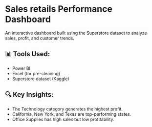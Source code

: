 # Sales retails Performance Dashboard 

An interactive dashboard built using the Superstore dataset to analyze sales, profit, and customer trends.

## 📊 Tools Used:
- Power BI
- Excel (for pre-cleaning)
- Superstore dataset (Kaggle)

## 🔍 Key Insights:
- The Technology category generates the highest profit.
- California, New York, and Texas are top-performing states.
- Office Supplies has high sales but low profitability.



